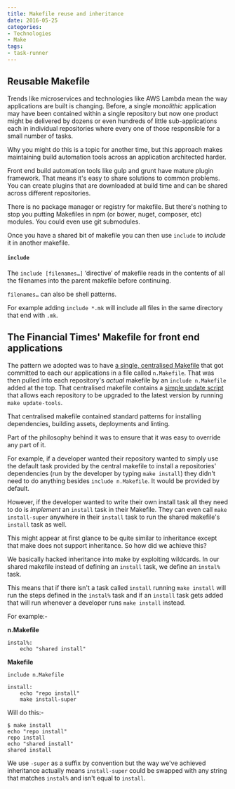 ```yaml
---
title: Makefile reuse and inheritance
date: 2016-05-25
categories:
- Technologies
- Make
tags:
- task-runner
---
```

## Reusable Makefile

Trends like microservices and technologies like AWS Lambda mean the way applications are built is changing.  Before, a single _monolithic_ application may have been contained within a single repository but now one product might be delivered by dozens or even hundreds of little sub-applications each in individual repositories where every one of those responsible for a small number of tasks.

Why you might do this is a topic for another time, but this approach makes maintaining build automation tools across an application architected harder.

Front end build automation tools like gulp and grunt have mature plugin framework.  That means it's easy to share solutions to common problems.  You can create plugins that are downloaded at build time and can be shared across different repositories.

There is no package manager or registry for makefile.  But there's nothing to stop you putting Makefiles in npm (or bower, nuget, composer, etc) modules.  You could even use git submodules.

Once you have a shared bit of makefile you can then use `include` to _include_ it in another makefile.

#### `include`

The `include [filenames…]` ‘directive’ of makefile reads in the contents of all the filenames into the parent makefile before continuing.

`filenames…` can also be shell patterns.

For example adding `include *.mk` will include all files in the same directory that end with `.mk`.

## The Financial Times' Makefile for front end applications

The pattern we adopted was to have [a single, centralised Makefile](https://github.com/Financial-Times/n-makefile) that got committed to each our applications in a file called `n.Makefile`.  That was then pulled into each repository's *actual* makefile by an `include n.Makefile` added at the top.  That centralised makefile contains a [simple update script](https://github.com/Financial-Times/n-makefile/blob/master/Makefile#L119L126) that allows each repository to be upgraded to the latest version by running `make update-tools`.

That centralised makefile contained standard patterns for installing dependencies, building assets, deployments and linting.

Part of the philosophy behind it was to ensure that it was easy to override any part of it.

For example, if a developer wanted their repository wanted to simply use the default task provided by the central makefile to install a repositories' dependencies (run by the developer by typing `make install`) they didn't need to do anything besides `include n.Makefile`.  It would be provided by default.

However, if the developer wanted to write their own install task all they need to do is *implement* an `install` task in their Makefile.  They can even call `make install-super` anywhere in their `install` task to run the shared makefile's `install` task as well.

This might appear at first glance to be quite similar to inheritance except that make does not support inheritance.  So how did we achieve this?

We basically hacked inheritance into make by exploiting wildcards.  In our shared makefile instead of defining an `install` task, we define an `instal%` task.

This means that if there isn't a task called `install` running `make install` will run the steps defined in the `instal%` task and if an `install` task gets added that will run whenever a developer runs `make install` instead.

For example:-

**n.Makefile**

```
instal%:
	echo "shared install"
```

**Makefile**

```
include n.Makefile

install:
	echo "repo install"
	make install-super
```

Will do this:-

```
$ make install
echo "repo install"
repo install
echo "shared install"
shared install
```

We use `-super` as a suffix by convention but the way we've achieved inheritance actually means `install-super` could be swapped with any string that matches `instal%` and isn't equal to `install`.

